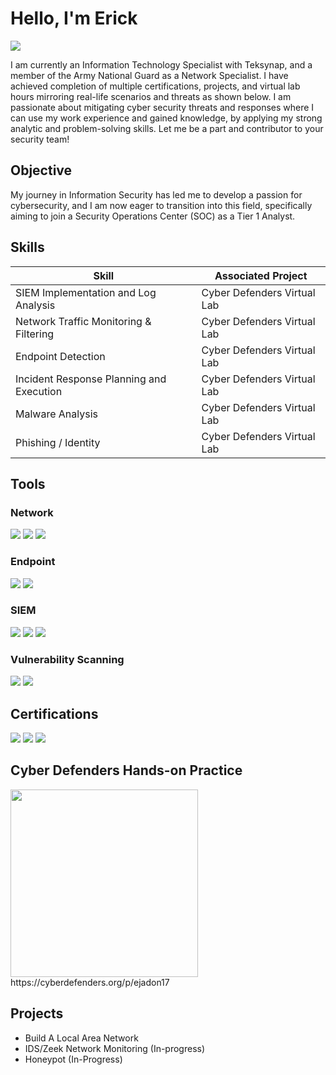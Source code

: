 # Hello, I'm Erick 
<a href="https://linkedin.com/in/erickslinked24"><img src="https://img.shields.io/badge/-LinkedIn-0072b1?&style=for-the-badge&logo=linkedin&logoColor=white" /></a>

I am currently an Information Technology Specialist with Teksynap, and a member of the Army National Guard as a Network Specialist. I have achieved completion of multiple certifications, projects, and virtual lab hours mirroring real-life scenarios and threats as shown below. I am passionate about mitigating cyber security threats and responses where I can use my work experience and gained knowledge, by applying my strong analytic and problem-solving skills. Let me be a part and contributor to your security team! 

## Objective

My journey in Information Security has led me to develop a passion for cybersecurity, and I am now eager to transition into this field, specifically aiming to join a Security Operations Center (SOC) as a Tier 1 Analyst.

## Skills

| Skill                                         | Associated Project         |
|-----------------------------------------------|----------------------------|
| SIEM Implementation and Log Analysis          | Cyber Defenders Virtual Lab|
| Network Traffic Monitoring & Filtering        | Cyber Defenders Virtual Lab|
| Endpoint Detection                            | Cyber Defenders Virtual Lab|
| Incident Response Planning and Execution      | Cyber Defenders Virtual Lab|
| Malware Analysis                              | Cyber Defenders Virtual Lab|
| Phishing / Identity                           | Cyber Defenders Virtual Lab|

## Tools

### Network
<div>
    <img src="https://img.shields.io/badge/-Wireshark-1679A7?&style=for-the-badge&logo=Wireshark&logoColor=white" />
    <img src="https://img.shields.io/badge/-Suricata-EF3B2D?&style=for-the-badge&logo=Suricata&logoColor=white" />
    <img src="https://img.shields.io/badge/-Zeek-777BB4?&style=for-the-badge&logo=Zeek&logoColor=white" />
</div>

### Endpoint
<div>
    <img src="https://img.shields.io/badge/-Microsoft_Defender_for_Endpoint-00A4EF?&style=for-the-badge&logo=Microsoft&logoColor=white" />
    <img src="https://img.shields.io/badge/-Velociraptor-4B275F?&style=for-the-badge&logo=Velociraptor&logoColor=white" />
</div>

### SIEM
<div>
    <img src="https://img.shields.io/badge/-Microsoft_Sentinel-0078D4?&style=for-the-badge&logo=Microsoft&logoColor=white" />
    <img src="https://img.shields.io/badge/-Splunk-000000?&style=for-the-badge&logo=Splunk&logoColor=white" />
    <img src="https://img.shields.io/badge/-Elastic-005571?&style=for-the-badge&logo=Elastic&logoColor=white" />
</div>

### Vulnerability Scanning
</div>
    <img src="https://img.shields.io/badge/tenable%20nessus-lightblue?style=for-the-badge&logoSize=auto" />
    <img src="https://img.shields.io/badge/NMAP-blue?style=for-the-badge&logoSize=auto" />

## Certifications
<div>
<img src="https://img.shields.io/badge/-Security%2B-FF0000?&style=for-the-badge&logo=CompTIA&logoColor=white" />
<img src="https://img.shields.io/badge/C%7CEH-black?style=for-the-badge&logoSize=auto&color=red" />
<img src="https://img.shields.io/badge/WOSS-blue?style=for-the-badge&logoSize=auto" />
</div>

## Cyber Defenders Hands-on Practice
<div>
<img src="https://cyberdefenders-storage.s3.me-central-1.amazonaws.com/profile-badges/ejadon17.png" width="300" /> https://cyberdefenders.org/p/ejadon17

## Projects
- Build A Local Area Network 
- IDS/Zeek Network Monitoring (In-progress)
- Honeypot (In-Progress) 
